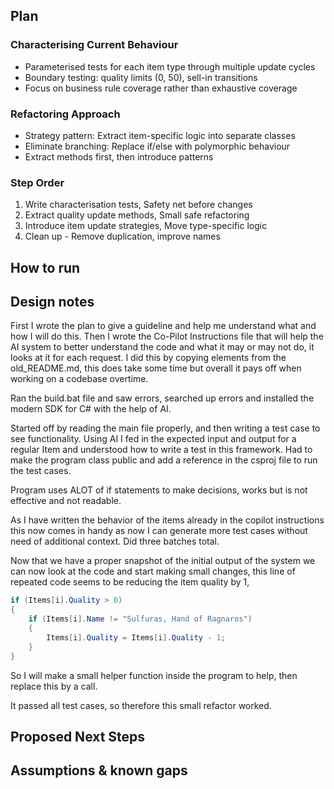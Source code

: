 ## Plan

### Characterising Current Behaviour
- Parameterised tests for each item type through multiple update cycles
- Boundary testing: quality limits (0, 50), sell-in transitions
- Focus on business rule coverage rather than exhaustive coverage

### Refactoring Approach
- Strategy pattern: Extract item-specific logic into separate classes
- Eliminate branching: Replace if/else with polymorphic behaviour
- Extract methods first, then introduce patterns

### Step Order
1. Write characterisation tests, Safety net before changes
2. Extract quality update methods, Small safe refactoring
3. Introduce item update strategies, Move type-specific logic
4. Clean up - Remove duplication, improve names


## How to run

## Design notes

First I wrote the plan to give a guideline and help me understand what and how I will do this. Then I wrote the Co-Pilot Instructions file that will help the AI system to better understand the code and what it may or may not do, it looks at it for each request. I did this by copying elements from the old_README.md, this does take some time but overall it pays off when working on a codebase overtime.

Ran the build.bat file and saw errors, searched up errors and installed the modern SDK for C# with the help of AI.

Started off by reading the main file properly, and then writing a test case to see functionality. Using AI I fed in the expected input and output for a regular Item and understood how to write a test in this framework. Had to make the program class public and add a reference in the csproj file to run the test cases. 

Program uses ALOT of if statements to make decisions, works but is not effective and not readable.

As I have written the behavior of the items already in the copilot instructions this now comes in handy as now I can generate more test cases without need of additional context. Did three batches total. 

Now that we have a proper snapshot of the initial output of the system we can now look at the code and start making small changes, this line of repeated code seems to be reducing the item quality by 1,

```csharp
if (Items[i].Quality > 0)
{
    if (Items[i].Name != "Sulfuras, Hand of Ragnaros")
    {
        Items[i].Quality = Items[i].Quality - 1;
    }
}
```
So I will make a small helper function inside the program to help, then replace this by a call.

It passed all test cases, so therefore this small refactor worked.







## Proposed Next Steps

## Assumptions & known gaps

